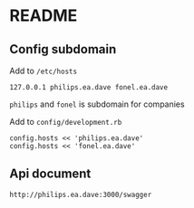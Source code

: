 # README

## Config subdomain
Add to `/etc/hosts`
```
127.0.0.1 philips.ea.dave fonel.ea.dave
```

`philips` and `fonel` is subdomain for companies

Add to `config/development.rb`

```
config.hosts << 'philips.ea.dave'
config.hosts << 'fonel.ea.dave'
```

## Api document
```
http://philips.ea.dave:3000/swagger
```
